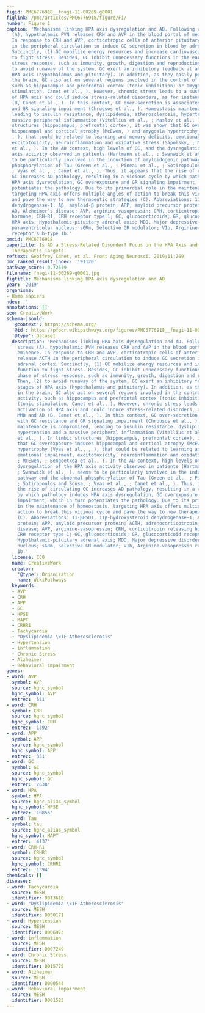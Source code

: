 ```yaml
---
figid: PMC6776918__fnagi-11-00269-g0001
figlink: /pmc/articles/PMC6776918/figure/F1/
number: Figure 1
caption: 'Mechanisms linking HPA axis dysregulation and AD. Following acute stress
  (A), hypothalamic PVN releases CRH and AVP in the blood portal of median eminence.
  In response to CRH and AVP, corticotropic cells of anterior pituitary release ACTH
  in the peripheral circulation to induce GC secretion in blood by adrenal cortex.
  Succinctly, (1) GC mobilize energy resources and increase cardiovascular function
  to fight stress. Besides, GC inhibit unnecessary functions in the early phase of
  stress response, such as immunity, growth, digestion and reproduction. Then, (2)
  to avoid runaway of the system, GC exert an inhibitory feedback at all stages of
  HPA axis (hypothalamus and pituitary). In addition, as they easily penetrate in
  the brain, GC also act on several regions involved in the control of HPA axis activity,
  such as hippocampus and prefrontal cortex (tonic inhibition) or amygdala (tonic
  stimulation, Canet et al., ). However, chronic stress leads to a sustained activation
  of HPA axis and could induce stress-related disorders, as for instance MMD and AD
  (B, Canet et al., ). In this context, GC over-secretion is associated with GC resistance
  and GR signaling impairment (Chrousos et al., ). Homeostasis maintenance is compromised,
  leading to insulin resistance, dyslipidemia, atherosclerosis, hypertension and a
  massive peripheral inflammation (Vitellius et al., ; Maslov et al., ). In limbic
  structures (hippocampus, prefrontal cortex), it was shown that GC overexposure induces
  hippocampal and cortical atrophy (McEwen, ) and amygdala hypertrophy (Vyas et al.,
  , ), that could be related to learning and memory deficits, emotional impairment,
  excitotoxicity, neuroinflammation and oxidative stress (Sapolsky, ; McEwen, ; Bengoetxea
  et al., ). In the AD context, high levels of GC, and the dysregulation of the HPA
  axis activity observed in patients (Hartmann et al., ; Swanwick et al., ), seems
  to be particularly involved in the induction of amyloidogenic pathway and the abnormal
  phosphorylation of Tau (Green et al., ; Pineau et al., ; Sotiropoulos and Sousa,
  ; Vyas et al., ; Canet et al., ). Thus, it appears that the rise of circulating
  GC increases AD pathology, resulting in a vicious cycle by which pathology induces
  HPA axis dysregulation, GC overexposure and GR signaling impairment, which in turn
  potentiates the pathology. Due to its primordial role in the maintenance of homeostasis,
  targeting HPA axis offers multiple angles of action to break this vicious cycle
  and pave the way to new therapeutic strategies (C). Abbreviations: 11-βHSD1, 11β-hydroxysteroid
  dehydrogenase-1; Aβ, amyloid-β protein; APP, amyloid precursor protein; ACTH, adrenocorticotropin;
  AD, Alzheimer’s disease; AVP, arginine-vasopressin; CRH, corticotropin releasing
  hormone; CRH-R1, CRH receptor type 1; GC, glucocorticoids; GR, glucocorticoid receptors;
  HPA axis, Hypothalamic-pituitary adrenal axis; MDD, Major depressive disorder; PVN,
  paraventricular nucleus; sGRm, Selective GR modulator; V1b, Arginine-vasopressin
  receptor sub-type 1b.'
pmcid: PMC6776918
papertitle: Is AD a Stress-Related Disorder? Focus on the HPA Axis and Its Promising
  Therapeutic Targets.
reftext: Geoffrey Canet, et al. Front Aging Neurosci. 2019;11:269.
pmc_ranked_result_index: '191120'
pathway_score: 0.72579
filename: fnagi-11-00269-g0001.jpg
figtitle: Mechanisms linking HPA axis dysregulation and AD
year: '2019'
organisms:
- Homo sapiens
ndex: ''
annotations: []
seo: CreativeWork
schema-jsonld:
  '@context': https://schema.org/
  '@id': https://pfocr.wikipathways.org/figures/PMC6776918__fnagi-11-00269-g0001.html
  '@type': Dataset
  description: 'Mechanisms linking HPA axis dysregulation and AD. Following acute
    stress (A), hypothalamic PVN releases CRH and AVP in the blood portal of median
    eminence. In response to CRH and AVP, corticotropic cells of anterior pituitary
    release ACTH in the peripheral circulation to induce GC secretion in blood by
    adrenal cortex. Succinctly, (1) GC mobilize energy resources and increase cardiovascular
    function to fight stress. Besides, GC inhibit unnecessary functions in the early
    phase of stress response, such as immunity, growth, digestion and reproduction.
    Then, (2) to avoid runaway of the system, GC exert an inhibitory feedback at all
    stages of HPA axis (hypothalamus and pituitary). In addition, as they easily penetrate
    in the brain, GC also act on several regions involved in the control of HPA axis
    activity, such as hippocampus and prefrontal cortex (tonic inhibition) or amygdala
    (tonic stimulation, Canet et al., ). However, chronic stress leads to a sustained
    activation of HPA axis and could induce stress-related disorders, as for instance
    MMD and AD (B, Canet et al., ). In this context, GC over-secretion is associated
    with GC resistance and GR signaling impairment (Chrousos et al., ). Homeostasis
    maintenance is compromised, leading to insulin resistance, dyslipidemia, atherosclerosis,
    hypertension and a massive peripheral inflammation (Vitellius et al., ; Maslov
    et al., ). In limbic structures (hippocampus, prefrontal cortex), it was shown
    that GC overexposure induces hippocampal and cortical atrophy (McEwen, ) and amygdala
    hypertrophy (Vyas et al., , ), that could be related to learning and memory deficits,
    emotional impairment, excitotoxicity, neuroinflammation and oxidative stress (Sapolsky,
    ; McEwen, ; Bengoetxea et al., ). In the AD context, high levels of GC, and the
    dysregulation of the HPA axis activity observed in patients (Hartmann et al.,
    ; Swanwick et al., ), seems to be particularly involved in the induction of amyloidogenic
    pathway and the abnormal phosphorylation of Tau (Green et al., ; Pineau et al.,
    ; Sotiropoulos and Sousa, ; Vyas et al., ; Canet et al., ). Thus, it appears that
    the rise of circulating GC increases AD pathology, resulting in a vicious cycle
    by which pathology induces HPA axis dysregulation, GC overexposure and GR signaling
    impairment, which in turn potentiates the pathology. Due to its primordial role
    in the maintenance of homeostasis, targeting HPA axis offers multiple angles of
    action to break this vicious cycle and pave the way to new therapeutic strategies
    (C). Abbreviations: 11-βHSD1, 11β-hydroxysteroid dehydrogenase-1; Aβ, amyloid-β
    protein; APP, amyloid precursor protein; ACTH, adrenocorticotropin; AD, Alzheimer’s
    disease; AVP, arginine-vasopressin; CRH, corticotropin releasing hormone; CRH-R1,
    CRH receptor type 1; GC, glucocorticoids; GR, glucocorticoid receptors; HPA axis,
    Hypothalamic-pituitary adrenal axis; MDD, Major depressive disorder; PVN, paraventricular
    nucleus; sGRm, Selective GR modulator; V1b, Arginine-vasopressin receptor sub-type
    1b.'
  license: CC0
  name: CreativeWork
  creator:
    '@type': Organization
    name: WikiPathways
  keywords:
  - AVP
  - CRH
  - APP
  - GC
  - HPSE
  - MAPT
  - CRHR1
  - Tachycardia
  - "Dyslipidemia \x1F Atherosclerosis"
  - Hypertension
  - inflammation
  - Chronic Stress
  - Alzheimer
  - Behavioral impairment
genes:
- word: AVP
  symbol: AVP
  source: hgnc_symbol
  hgnc_symbol: AVP
  entrez: '551'
- word: CRH
  symbol: CRH
  source: hgnc_symbol
  hgnc_symbol: CRH
  entrez: '1392'
- word: APP
  symbol: APP
  source: hgnc_symbol
  hgnc_symbol: APP
  entrez: '351'
- word: GC
  symbol: GC
  source: hgnc_symbol
  hgnc_symbol: GC
  entrez: '2638'
- word: HPA
  symbol: HPA
  source: hgnc_alias_symbol
  hgnc_symbol: HPSE
  entrez: '10855'
- word: Tau
  symbol: tau
  source: hgnc_alias_symbol
  hgnc_symbol: MAPT
  entrez: '4137'
- word: CRH-R1
  symbol: CRHR1
  source: hgnc_symbol
  hgnc_symbol: CRHR1
  entrez: '1394'
chemicals: []
diseases:
- word: Tachycardia
  source: MESH
  identifier: D013610
- word: "Dyslipidemia \x1F Atherosclerosis"
  source: MESH
  identifier: D050171
- word: Hypertension
  source: MESH
  identifier: D006973
- word: inflammation
  source: MESH
  identifier: D007249
- word: Chronic Stress
  source: MESH
  identifier: D015775
- word: Alzheimer
  source: MESH
  identifier: D000544
- word: Behavioral impairment
  source: MESH
  identifier: D001523
---
```

